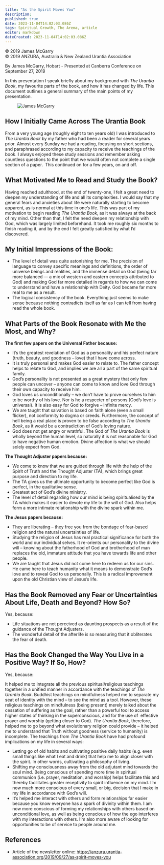 ```yaml
---
title: "As the Spirit Moves You"
description: 
published: true
date: 2023-11-04T14:02:03.086Z
tags: Spiritual Growth, The Arena, article
editor: markdown
dateCreated: 2023-11-04T14:02:03.086Z
---
```


<p class="v-card v-sheet theme--light gray lighten-3 px-2">© 2019 James McGarry<br>© 2019 ANZURA, Australia & New Zealand Urantia Association</p>

By James McGarry, Hobart - Presented at Canberra Conference on September 27, 2019

In this presentation I speak briefly about my background with _The Urantia Book_, my favourite parts of the book, and how it has changed by life. This document outlines a general summary of the main points of my presentation.

<figure id="Figure_1" class="image urantiapedia">
<img src="/image/article/The_Arena/James-McGarry-300x286.jpg" alt="James McGarry">
</figure>

## How I Initially Came Across The Urantia Book

From a very young age (roughly eight to ten years old) I was introduced to _The Urantia Book_ by my father who had been a reader for several years prior. Almost every Sunday we had a reading, focusing on short sections, and paraphrased according to my capacity to receive the teachings of the book. I always enjoyed these study sessions and remember asking countless questions to the point that we would often not complete a single section of a paper.  This continued on for a few years, on and off.

## What Motivated Me to Read and Study the Book?

Having reached adulthood, at the end of twenty-one, I felt a great need to deepen my understanding of life and all its complexities. I would say that my general fears and anxieties about life were naturally starting to become apparent, as is normal at this time in one’s life. This was part of my motivation to begin reading _The Urantia Book_, as it was always at the back of my mind. Other than that, I felt the need deepen my relationship with God, which was largely limited beforehand. It took me roughly six months to finish reading it, and by the end I felt greatly satisfied by what I’d discovered.

## My Initial Impressions of the Book:

- The level of detail was quite astonishing for me. The precision of language to convey specific meanings and definitions, the order of universe beings and realities, and the immense detail on God (being far more balanced — a mix of western and eastern concepts attributed to God) and making God far more detailed in regards to how we can come to understand and have a relationship with Deity. God became far more real to me as a result.
- The logical consistency of the book. Everything just seems to make sense because nothing contradicts itself as far as I can tell from having read the whole book.

## What Parts of the Book Resonate with Me the Most, and Why?

**The first few papers on the Universal Father because:**

- It’s the greatest revelation of God as a personality and his perfect nature (truth, beauty, and goodness – love) that I have come across.
- It is truly personal and makes God easier to relate to. The father concept helps to relate to God, and implies we are all a part of the same spiritual family.
- God’s personality is not presented as a great mystery that only few people can uncover – anyone can come to know and love God through their own capacity to receive him.
- God loves us unconditionally – we don’t have to prove ourselves to him to be worthy of his love. Nor is he a respecter of persons (God’s love is universal). It is also easy for God to forgive – infinite mercy.
- We are taught that salvation is based on faith alone (even a small flicker), not conformity to dogma or creeds. Furthermore, the concept of hell being a real place is proven to be false according to _The Urantia Book_, as it would be a contradiction of God’s loving nature.
- God does not get angry or wrathful. The God of _The Urantia Book_ is wholly beyond the human level, so naturally it is not reasonable for God to have negative human emotion. Divine affection is what we should solely expect from God.

**The Thought Adjuster papers because:**

- We come to know that we are guided through life with the help of the Spirit of Truth and the Thought Adjuster (TA), which brings great purpose and direction to my life.
- The TA gives us the ultimate opportunity to become perfect like God is perfect, in the qualitative sense.
- Greatest act of God’s divine ministry.
- The level of detail regarding how our mind is being spiritualised by the TA which makes it easier to devote my life to the will of God. Also helps form a more intimate relationship with the divine spark within me.

**The Jesus papers because:**

- They are liberating – they free you from the bondage of fear-based religion and the natural uncertainties of life.
- Studying the religion of Jesus has real practical significance for both the world and our individual selves. It re-orients our personality to the divine will – knowing about the fatherhood of God and brotherhood of man replaces the old, immature attitude that you have towards life and other people.
- We are taught that Jesus did not come here to redeem us for our sins. He came here to teach humanity what it means to demonstrate God’s love and to reveal God to us personally. This is a radical improvement upon the old Christian view of Jesus’s life.

## Has the Book Removed any Fear or Uncertainties About Life, Death and Beyond? How So?

Yes, because:

- Life situations are not perceived as daunting prospects as a result of the guidance of the Thought Adjusters.
- The wonderful detail of the afterlife is so reassuring that it obliterates the fear of death.

## Has the Book Changed the Way You Live in a Positive Way? If So, How?

Yes, because:

It helped me to integrate all the previous spiritual/religious teachings together in a unified manner in accordance with the teachings of _The Urantia Book_. Buddhist teachings on mindfulness helped me to separate my seat of identity with the mind – to see the mind as a tool. However, these religious teachings on mindfulness (being present) merely talked about the cessation of suffering as the goal, rather than a powerful tool to access higher states of thinking in the superconscious, and for the use of  effective prayer and worship (getting closer to God). _The Urantia Book_, therefore, helped me to go beyond what evolutionary religion could provide – it helped me to understand that Truth without goodness (service to humanity) is incomplete. The teachings from _The Urantia Book_ have had profound implications on my life in several ways:

- Letting go of old habits and cultivating positive daily habits (e.g. even small things like what I eat and drink) that help me to align closer with the spirit. In other words, cultivating a philosophy of living.
- Shifting my consciousness away from the old adjutant mind towards the soul mind. Being conscious of spending more time in spiritual communion (i.e. prayer, meditation, and worship) helps facilitate this and thereby facilitates greater receptivity to spirit influence on my mind. I’m now much more conscious of every small, or big, decision that I make in my life in accordance with God’s will.
- It’s helped me interact with others and form relationships far easier because you know everyone has a spark of divinity within them. I am now more conscious of forming my relationships with others based on unconditional love, as well as being conscious of how the ego interferes with my interactions with others. I’m also more aware of looking for opportunities to be of service to people around me.

## References

- Article of the newsletter online: https://anzura.urantia-association.org/2019/09/27/as-spirit-moves-you